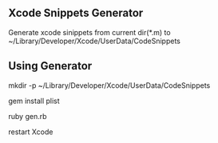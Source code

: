 ## Xcode Snippets Generator

Generate xcode sinippets from current dir(*.m) to ~/Library/Developer/Xcode/UserData/CodeSnippets

## Using Generator

mkdir -p ~/Library/Developer/Xcode/UserData/CodeSnippets

gem install plist

ruby gen.rb

restart Xcode


